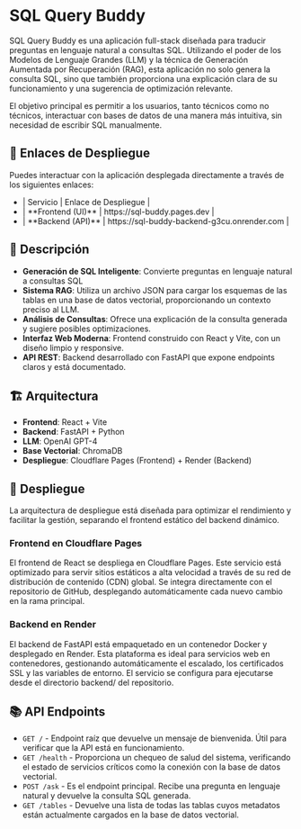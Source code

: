 # SQL Query Buddy

SQL Query Buddy es una aplicación full-stack diseñada para traducir preguntas en lenguaje natural a consultas SQL. Utilizando el poder de los Modelos de Lenguaje Grandes (LLM) y la técnica de Generación Aumentada por Recuperación (RAG), esta aplicación no solo genera la consulta SQL, sino que también proporciona una explicación clara de su funcionamiento y una sugerencia de optimización relevante.

El objetivo principal es permitir a los usuarios, tanto técnicos como no técnicos, interactuar con bases de datos de una manera más intuitiva, sin necesidad de escribir SQL manualmente.

## 🔗 Enlaces de Despliegue

Puedes interactuar con la aplicación desplegada directamente a través de los siguientes enlaces:
<ul>
<li>| Servicio          | Enlace de Despliegue                          |</li>
<li>| **Frontend (UI)** | https://sql-buddy.pages.dev                   |</li>
<li>| **Backend (API)** | https://sql-buddy-backend-g3cu.onrender.com   |</li>
</ul>

## 📝 Descripción

- **Generación de SQL Inteligente**: Convierte preguntas en lenguaje natural a consultas SQL
- **Sistema RAG**: Utiliza un archivo JSON para cargar los esquemas de las tablas en una base de datos vectorial, proporcionando un contexto preciso al LLM.
- **Análisis de Consultas**: Ofrece una explicación de la consulta generada y sugiere posibles optimizaciones.
- **Interfaz Web Moderna**: Frontend construido con React y Vite, con un diseño limpio y responsive.
- **API REST**: Backend desarrollado con FastAPI que expone endpoints claros y está documentado.

## 🏗️ Arquitectura

- **Frontend**: React + Vite
- **Backend**: FastAPI + Python
- **LLM**: OpenAI GPT-4
- **Base Vectorial**: ChromaDB
- **Despliegue**: Cloudflare Pages (Frontend) + Render (Backend)

## 🚀 Despliegue

La arquitectura de despliegue está diseñada para optimizar el rendimiento y facilitar la gestión, separando el frontend estático del backend dinámico.

### Frontend en Cloudflare Pages
El frontend de React se despliega en Cloudflare Pages. Este servicio está optimizado para servir sitios estáticos a alta velocidad a través de su red de distribución de contenido (CDN) global. Se integra directamente con el repositorio de GitHub, desplegando automáticamente cada nuevo cambio en la rama principal.

### Backend en Render
El backend de FastAPI está empaquetado en un contenedor Docker y desplegado en Render. Esta plataforma es ideal para servicios web en contenedores, gestionando automáticamente el escalado, los certificados SSL y las variables de entorno. El servicio se configura para ejecutarse desde el directorio backend/ del repositorio.

## 📚 API Endpoints

- `GET /` - Endpoint raíz que devuelve un mensaje de bienvenida. Útil para verificar que la API está en funcionamiento.
- `GET /health` - Proporciona un chequeo de salud del sistema, verificando el estado de servicios críticos como la conexión con la base de datos vectorial.
- `POST /ask` - Es el endpoint principal. Recibe una pregunta en lenguaje natural y devuelve la consulta SQL generada.
- `GET /tables` - Devuelve una lista de todas las tablas cuyos metadatos están actualmente cargados en la base de datos vectorial.
